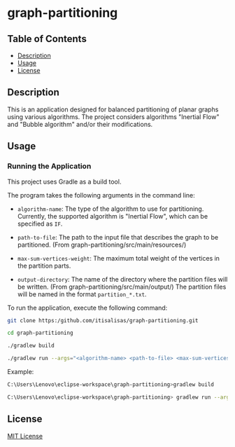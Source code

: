 # graph-partitioning

## Table of Contents
- [Description](#description)
- [Usage](#usage)
- [License](#license)


## Description

This is an application designed for balanced partitioning of planar graphs using various algorithms.
The project considers algorithms "Inertial Flow" and "Bubble algorithm" and/or their modifications.

## Usage


### Running the Application

This project uses Gradle as a build tool. 

The program takes the following arguments in the command line:

- `algorithm-name`: The type of the algorithm to use for partitioning. Currently, the supported algorithm is "Inertial Flow", which can be specified as `IF`.

- `path-to-file`: The path to the input file that describes the graph to be partitioned. (From graph-partitioning/src/main/resources/)

- `max-sum-vertices-weight`: The maximum total weight of the vertices in the partition parts.

- `output-directory`: The name of the directory where the partition files will be written. (From graph-partitioning/src/main/output/) The partition files will be named in the format `partition_*.txt`.

To run the application, execute the following command:

```bash
git clone https:/github.com/itisalisas/graph-partitioning.git

cd graph-partitioning

./gradlew build

./gradlew run --args="<algorithm-name> <path-to-file> <max-sum-vertices-weight> <output-directory> [param] ..." 
```

Example:

```bash
C:\Users\Lenovo\eclipse-workspace\graph-partitioning>gradlew build

C:\Users\Lenovo\eclipse-workspace\graph-partitioning> gradlew run --args="IF dataExample\\graph_59.93893094417527_30.32268115454809_1500.txt 1000 59.93893094417527_30.32268115454809_1500"

```

## License

[MIT License](https://choosealicense.com/licenses/mit/)
